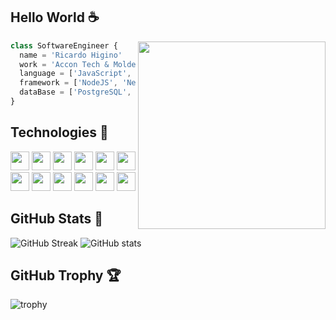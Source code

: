 <h2>Hello World ☕</h2>

<img align="right" width="300" src="https://i2.wp.com/allhtaccess.info/wp-content/uploads/2018/03/programming.gif?fit=1281%2C716&ssl=1" />

```js
class SoftwareEngineer {
  name = 'Ricardo Higino'
  work = 'Accon Tech & Molde Development';
  language = ['JavaScript', 'TypeScript', 'Python', 'SQL'];
  framework = ['NodeJS', 'NestJS', 'AdonisJS', 'Selenium'];
  dataBase = ['PostgreSQL', 'MongoDB', 'Redis'];
}
```

<h2>Technologies 💫</h2>
  <code><img height="30" src="https://cdn.jsdelivr.net/gh/devicons/devicon/icons/javascript/javascript-original.svg" /></code>
  <code><img height="30" src="https://cdn.jsdelivr.net/gh/devicons/devicon/icons/typescript/typescript-original.svg" /></code>
  <code><img height="30" src="https://cdn.jsdelivr.net/gh/devicons/devicon/icons/python/python-original.svg" /></code>
  <code><img height="30" src="https://cdn.jsdelivr.net/gh/devicons/devicon/icons/nodejs/nodejs-original.svg" /></code>
  <code><img height="30" src="https://cdn.jsdelivr.net/gh/devicons/devicon/icons/adonisjs/adonisjs-original.svg" /></code>
  <code><img height="30" src="https://cdn.jsdelivr.net/gh/devicons/devicon/icons/nestjs/nestjs-plain.svg" /></code>
  <code><img height="30" src="https://cdn.jsdelivr.net/gh/devicons/devicon/icons/selenium/selenium-original.svg" /></code>
  <code><img height="30" src="https://cdn.jsdelivr.net/gh/devicons/devicon/icons/postgresql/postgresql-original.svg" /></code>
  <code><img height="30" src="https://cdn.jsdelivr.net/gh/devicons/devicon/icons/mongodb/mongodb-original.svg" /></code>
  <code><img height="30" src="https://cdn.jsdelivr.net/gh/devicons/devicon/icons/redis/redis-original.svg" /></code>
  <code><img height="30" src="https://cdn.jsdelivr.net/gh/devicons/devicon/icons/linux/linux-original.svg" /></code>
  <code><img height="30" src="https://cdn.jsdelivr.net/gh/devicons/devicon/icons/git/git-original.svg" /></code>

          
<h2>GitHub Stats 🚀</h2>

  ![GitHub Streak](http://github-readme-streak-stats.herokuapp.com?user=RicardoHigino&theme=radical)
  ![GitHub stats](https://github-readme-stats.vercel.app/api?username=ricardoHigino&show_icons=true&theme=radical)
  
  
<h2>GitHub Trophy 🏆</h2>

  ![trophy](https://github-profile-trophy.vercel.app/?username=ricardoHigino&row=1&theme=radical)
